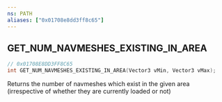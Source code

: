 ```yaml
---
ns: PATH
aliases: ["0x01708e8dd3ff8c65"]
---
```

## GET_NUM_NAVMESHES_EXISTING_IN_AREA

```c
// 0x01708E8DD3FF8C65
int GET_NUM_NAVMESHES_EXISTING_IN_AREA(Vector3 vMin, Vector3 vMax);
```

Returns the number of navmeshes which exist in the given area (irrespective of whether they are currently loaded or not)

